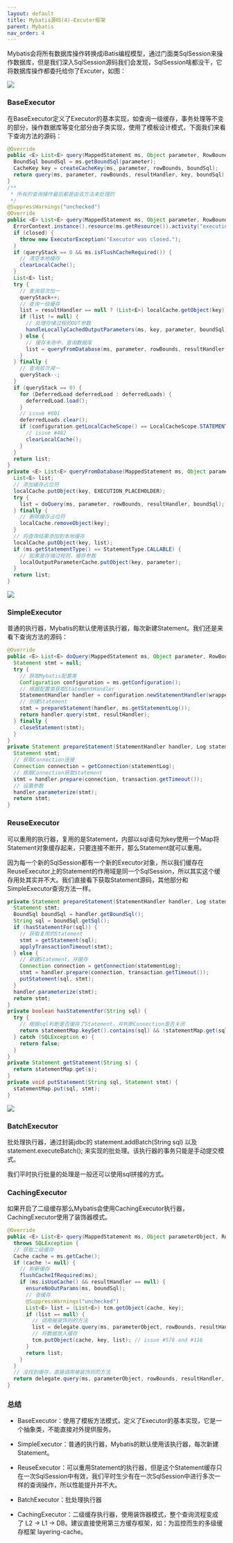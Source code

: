 ```yaml
---
layout: default
title: Mybatis源码(4)-Excuter框架
parent: Mybatis
nav_order: 4
---
```


Mybatis会将所有数据库操作转换成iBatis编程模型，通过门面类SqlSession来操作数据库，但是我们深入SqlSession源码我们会发现，SqlSession啥都没干，它将数据库操作都委托给你了Excuter，如图：

![](../../assets/images/Mybatis/attachments/Mybatis源码(4)-Excuter框架_image_0.png)

### BaseExecutor

在BaseExecutor定义了Executor的基本实现，如查询一级缓存，事务处理等不变的部分，操作数据库等变化部分由子类实现，使用了模板设计模式，下面我们来看下查询方法的源码：

```java
@Override
public <E> List<E> query(MappedStatement ms, Object parameter, RowBounds rowBounds, ResultHandler resultHandler) throws SQLException {
  BoundSql boundSql = ms.getBoundSql(parameter);
  CacheKey key = createCacheKey(ms, parameter, rowBounds, boundSql);
  return query(ms, parameter, rowBounds, resultHandler, key, boundSql);
}
/**
 * 所有的查询操作最后都是由该方法来处理的
 */
@SuppressWarnings("unchecked")
@Override
public <E> List<E> query(MappedStatement ms, Object parameter, RowBounds rowBounds, ResultHandler resultHandler, CacheKey key, BoundSql boundSql) throws SQLException {
  ErrorContext.instance().resource(ms.getResource()).activity("executing a query").object(ms.getId());
  if (closed) {
    throw new ExecutorException("Executor was closed.");
  }
  if (queryStack == 0 && ms.isFlushCacheRequired()) {
    // 清空本地缓存
    clearLocalCache();
  }
  List<E> list;
  try {
    // 查询层次加一
    queryStack++;
    // 查询一级缓存
    list = resultHandler == null ? (List<E>) localCache.getObject(key) : null;
    if (list != null) {
      // 处理存储过程的OUT参数
      handleLocallyCachedOutputParameters(ms, key, parameter, boundSql);
    } else {
      // 缓存未命中，查询数据库
      list = queryFromDatabase(ms, parameter, rowBounds, resultHandler, key, boundSql);
    }
  } finally {
    // 查询层次减一
    queryStack--;
  }
  if (queryStack == 0) {
    for (DeferredLoad deferredLoad : deferredLoads) {
      deferredLoad.load();
    }
    // issue #601
    deferredLoads.clear();
    if (configuration.getLocalCacheScope() == LocalCacheScope.STATEMENT) {
      // issue #482
      clearLocalCache();
    }
  }
  return list;
}
private <E> List<E> queryFromDatabase(MappedStatement ms, Object parameter, RowBounds rowBounds, ResultHandler resultHandler, CacheKey key, BoundSql boundSql) throws SQLException {
  List<E> list;
  // 添加缓存占位符
  localCache.putObject(key, EXECUTION_PLACEHOLDER);
  try {
    list = doQuery(ms, parameter, rowBounds, resultHandler, boundSql);
  } finally {
    // 删除缓存占位符
    localCache.removeObject(key);
  }
  // 将查询结果添加到本地缓存
  localCache.putObject(key, list);
  if (ms.getStatementType() == StatementType.CALLABLE) {
    // 如果是存储过程则，缓存参数
    localOutputParameterCache.putObject(key, parameter);
  }
  return list;
}
```

![](../../assets/images/Mybatis/attachments/Mybatis源码(4)-Excuter框架_image_1.png)

### SimpleExecutor

普通的执行器，Mybatis的默认使用该执行器，每次新建Statement。我们还是来看下查询方法的源码：

```java
@Override
public <E> List<E> doQuery(MappedStatement ms, Object parameter, RowBounds rowBounds, ResultHandler resultHandler, BoundSql boundSql) throws SQLException {
  Statement stmt = null;
  try {
    // 获取Mybatis配置类
    Configuration configuration = ms.getConfiguration();
    // 根据配置类获取StatementHandler
    StatementHandler handler = configuration.newStatementHandler(wrapper, ms, parameter, rowBounds, resultHandler, boundSql);
    // 创建Statement
    stmt = prepareStatement(handler, ms.getStatementLog());
    return handler.query(stmt, resultHandler);
  } finally {
    closeStatement(stmt);
  }
}
private Statement prepareStatement(StatementHandler handler, Log statementLog) throws SQLException {
  Statement stmt;
  // 获取Connection连接
  Connection connection = getConnection(statementLog);
  // 根据Connection获取Statement
  stmt = handler.prepare(connection, transaction.getTimeout());
  // 设置参数
  handler.parameterize(stmt);
  return stmt;
}
```

### ReuseExecutor

可以重用的执行器，复用的是Statement，内部以sql语句为key使用一个Map将Statement对象缓存起来，只要连接不断开，那么Statement就可以重用。

因为每一个新的SqlSession都有一个新的Executor对象，所以我们缓存在ReuseExecutor上的Statement的作用域是同一个SqlSession，所以其实这个缓存用处其实并不大。我们直接看下获取Statement源码，其他部分和SimpleExecutor查询方法一样。

```java
private Statement prepareStatement(StatementHandler handler, Log statementLog) throws SQLException {
  Statement stmt;
  BoundSql boundSql = handler.getBoundSql();
  String sql = boundSql.getSql();
  if (hasStatementFor(sql)) {
    // 获取复用的Statement
    stmt = getStatement(sql);
    applyTransactionTimeout(stmt);
  } else {
    // 新建Statement，并缓存
    Connection connection = getConnection(statementLog);
    stmt = handler.prepare(connection, transaction.getTimeout());
    putStatement(sql, stmt);
  }
  handler.parameterize(stmt);
  return stmt;
}
private boolean hasStatementFor(String sql) {
  try {
    // 根据sql判断是否缓存了Statement，并判断Connection是否关闭
    return statementMap.keySet().contains(sql) && !statementMap.get(sql).getConnection().isClosed();
  } catch (SQLException e) {
    return false;
  }
}
private Statement getStatement(String s) {
  return statementMap.get(s);
}
private void putStatement(String sql, Statement stmt) {
  statementMap.put(sql, stmt);
}
```

![](../../assets/images/Mybatis/attachments/Mybatis源码(4)-Excuter框架_image_2.png)

### BatchExecutor

批处理执行器，通过封装jdbc的 statement.addBatch(String sql) 以及 statement.executeBatch(); 来实现的批处理。该执行器的事务只能是手动提交模式。

我们平时执行批量的处理是一般还可以使用sql拼接的方式。

### CachingExecutor

如果开启了二级缓存那么Mybatis会使用CachingExecutor执行器，CachingExecutor使用了装饰器模式。

```java
@Override
public <E> List<E> query(MappedStatement ms, Object parameterObject, RowBounds rowBounds, ResultHandler resultHandler, CacheKey key, BoundSql boundSql)
  throws SQLException {
  // 获取二级缓存
  Cache cache = ms.getCache();
  if (cache != null) {
    // 刷新缓存
    flushCacheIfRequired(ms);
    if (ms.isUseCache() && resultHandler == null) {
      ensureNoOutParams(ms, boundSql);
      // 查缓存
      @SuppressWarnings("unchecked")
      List<E> list = (List<E>) tcm.getObject(cache, key);
      if (list == null) {
        // 调用被装饰则的方法
        list = delegate.query(ms, parameterObject, rowBounds, resultHandler, key, boundSql);
        // 将数据放入缓存
        tcm.putObject(cache, key, list); // issue #578 and #116
      }
      return list;
    }
  }
  // 没找到缓存，直接调用被装饰则的方法
  return delegate.query(ms, parameterObject, rowBounds, resultHandler, key, boundSql);
}
```

### 总结

- BaseExecutor：使用了模板方法模式，定义了Executor的基本实现，它是一个抽象类，不能直接对外提供服务。

- SimpleExecutor：普通的执行器，Mybatis的默认使用该执行器，每次新建Statement。

- ReuseExecutor：可以重用Statement的执行器，但是这个Statement缓存只在一次SqlSession中有效，我们平时生少有在一次SqlSession中进行多次一样的查询操作，所以性能提升并不大。

- BatchExecutor：批处理执行器

- CachingExecutor：二级缓存执行器，使用装饰器模式，整个查询流程变成 了 L2 -> L1 -> DB。建议直接使用第三方缓存框架，如：为监控而生的多级缓存框架 layering-cache。